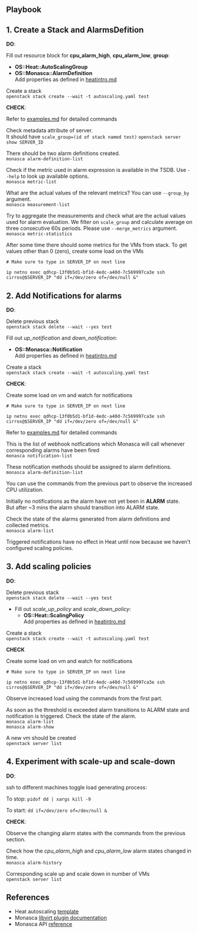 Playbook
--------

## 1. Create a Stack and AlarmsDefition

**DO**:

Fill out resource block for **cpu_alarm_high**, **cpu_alarm_low**, **group**:
  - **OS::Heat::AutoScalingGroup**
  - **OS::Monasca::AlarmDefinition**  
  Add properties as defined in [heatintro.md](./heatintro.md)

Create a stack  
`openstack stack create --wait -t autoscaling.yaml test`

**CHECK**:

Refer to [examples.md](./examples.md) for detailed commands

Check metadata attribute of server.   
It should have `scale_group=(id of stack named test)`
`openstack server show SERVER_ID`

There should be two alarm definitions created.  
`monasca alarm-definition-list`

Check if the metric used in alarm expression is available in the TSDB. Use
`--help` to look up available options.   
`monasca metric-list`

What are the actual values of the relevant metrics? You can use `--group_by`
argument.  
`monasca measurement-list`

Try to aggregate the measurements and check what are the actual values used for
alarm evaluation. We filter on `scale_group` and calculate average on three
consecutive 60s periods. Please use `--merge_metrics` argument.   
`monasca metric-statistics`

After some time there should some metrics for the VMs from stack.
To get values other than 0 (zero), create some load on the VMs

```
# Make sure to type in SERVER_IP on next line

ip netns exec qdhcp-13f0b5d1-bf1d-4edc-a40d-7c569997ca3e ssh cirros@$SERVER_IP "dd if=/dev/zero of=/dev/null &"
```

## 2. Add Notifications for alarms

**DO**:

Delete previous stack  
`openstack stack delete --wait --yes test`

Fill out  *up_notification* and *down_notification*:
  - **OS::Monasca::Notification**  
   Add properties as defined in [heatintro.md](./heatintro.md)

Create a stack  
`openstack stack create --wait -t autoscaling.yaml test`


**CHECK**:

Create some load on vm and watch for notifications
```
# Make sure to type in SERVER_IP on next line

ip netns exec qdhcp-13f0b5d1-bf1d-4edc-a40d-7c569997ca3e ssh cirros@$SERVER_IP "dd if=/dev/zero of=/dev/null &"
```

Refer to [examples.md](./examples.md) for detailed commands


This is the list of webhook notfications which Monasca will call whenever
corresponding alarms have been fired  
`monasca notification-list`

These notification methods should be assigned to alarm definitions.  
`monasca alarm-definition-list`

You can use the commands from the previous part to observe the increased CPU
utilization.

Initially no notifications as the alarm have not yet been in **ALARM** state.  
But after ~3 mins the alarm should transition into ALARM state.  

Check the state of the alarms generated from alarm definitions and collected
metrics.   
`monasca alarm-list`

Triggered notifications have no effect in Heat until now because we haven't
configured scaling policies.

## 3. Add scaling policies

**DO**:

Delete previous stack  
`openstack stack delete --wait --yes test`

- Fill out  *scale_up_policy* and *scale_down_policy*:
  - **OS::Heat::ScalingPolicy**  
  Add properties as defined in [heatintro.md](./heatintro.md)

Create a stack  
`openstack stack create --wait -t autoscaling.yaml test`

**CHECK**

Create some load on vm and watch for notifications
```
# Make sure to type in SERVER_IP on next line

ip netns exec qdhcp-13f0b5d1-bf1d-4edc-a40d-7c569997ca3e ssh cirros@$SERVER_IP "dd if=/dev/zero of=/dev/null &"
```

Observe increased load using the commands from the first part.

As soon as the threshold is exceeded alarm transitions to ALARM state and
notification is triggered. Check the state of the alarm.  
`monasca alarm-list`  
`monasca alarm-show`

A new vm should be created  
`openstack server list`

## 4. Experiment with scale-up and scale-down

**DO**:

ssh to different machines toggle load generating process:  

To stop:   `pidof dd | xargs kill -9`

To start:  `dd if=/dev/zero of=/dev/null &`

**CHECK**:

Observe the changing alarm states with the commands from the previous section.

Check how the *cpu_alarm_high* and *cpu_alarm_low* alarm states changed in time.  
`monasca alarm-history`

Corresponding scale up and scale down in number of VMs  
`openstack server list`

References
----------
* Heat autoscaling [template](https://github.com/openstack/heat-templates/blob/master/hot/monasca/autoscaling.yaml)
* Monasca [libvirt plugin documentation](https://github.com/openstack/monasca-agent/blob/master/docs/Libvirt.md)
* Monasca API [reference](https://github.com/openstack/monasca-api/blob/master/docs/monasca-api-spec.md)
